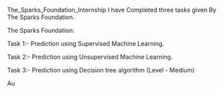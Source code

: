 The_Sparks_Foundation_Internship
I have Completed three tasks given By The Sparks Foundation.

The Sparks Foundation:

Task 1:- Prediction using Supervised Machine Learning.

Task 2:- Prediction using Unsupervised Machine Learning.

Task 3:- Prediction using Decision tree algorithm (Level - Medium)

Au
